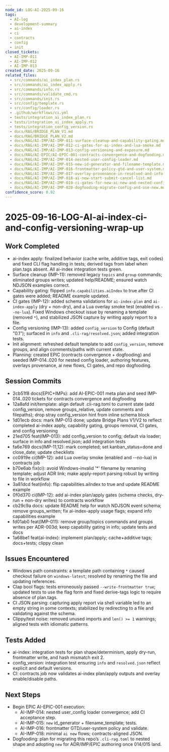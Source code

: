 ```yaml
---
node_id: LOG-AI-2025-09-16
tags:
  - AI-log
  - development-summary
  - ai-index
  - ci
  - contracts
  - config
  - init
closed_tickets:
  - AI-IMP-011
  - AI-IMP-012
  - AI-IMP-013
created_date: 2025-09-16
related_files:
  - src/commands/ai_index_plan.rs
  - src/commands/ai_index_apply.rs
  - src/commands/info.rs
  - src/commands/validate_cmd.rs
  - src/commands/init.rs
  - src/config/template.rs
  - src/config/loader.rs
  - .github/workflows/ci.yml
  - tests/integration_ai_index_plan.rs
  - tests/integration_ai_index_apply.rs
  - tests/integration_config_version.rs
  - docs/RAG/BRIDGE_PLAN_V1.md
  - docs/RAG/BRIDGE_PLAN_V2.md
  - docs/RAG/AI-IMP/AI-IMP-011-surface-cleanup-and-capability-gating.md
  - docs/RAG/AI-IMP/AI-IMP-012-ci-gates-for-ai-index-and-lua-smoke.md
  - docs/RAG/AI-IMP/AI-IMP-013-config-versioning-and-exposure.md
  - docs/RAG/AI-EPIC/AI-EPIC-001-contracts-convergence-and-dogfooding.md
  - docs/RAG/AI-IMP/AI-IMP-014-nested-user-config-loader.md
  - docs/RAG/AI-IMP/AI-IMP-015-new-id-generator-and-filename-template.md
  - docs/RAG/AI-IMP/AI-IMP-016-frontmatter-policy-gtd-and-user-system.md
  - docs/RAG/AI-IMP/AI-IMP-017-overlay-provenance-in-resolved-and-info.md
  - docs/RAG/AI-IMP/AI-IMP-018-ai-new-start-submit-cancel-list.md
  - docs/RAG/AI-IMP/AI-IMP-019-ci-gates-for-new-ai-new-and-nested-config.md
  - docs/RAG/AI-IMP/AI-IMP-020-dogfooding-migrate-config-and-use-new.md
confidence_score: 0.92
---
```


# 2025-09-16-LOG-AI-ai-index-ci-and-config-versioning-wrap-up

## Work Completed
- ai-index apply: finalized behavior (cache write, additive tags, exit codes) and fixed CLI flag handling in tests; derived tags from label when plan.tags absent. All ai-index integration tests green.
- Surface cleanup (IMP-11): removed legacy `topics` and `group` commands; eliminated groups writes; updated help/README; ensured watch NDJSON examples correct.
- Capability gating: flipped `info.capabilities.aiIndex` to true after CI gates were added; README example updated.
- CI gates (IMP-12): added schema validations for `ai-index-plan` and `ai-index-apply` (dry + non-dry), and a Lua overlay smoke test (enabled vs `--no-lua`). Fixed Windows checkout issue by renaming a template (removed `*`), and stabilized JSON capture by writing apply report to a file.
- Config versioning (IMP-13): added `config_version` to Config (default "0.1"); surfaced in `info` and `.cli-rag/resolved.json`; added integration tests.
- Init alignment: refreshed default template to add `config_version`, remove groups, and align comments/paths with current state.
- Planning: created EPIC (contracts convergence + dogfooding) and seeded IMP-014..020 for nested config loader, authoring features, overlays provenance, ai new flows, CI gates, and repo dogfooding.

## Session Commits
- 2cb51f8 docs(EPIC+IMPs): add AI-EPIC-001 meta plan and seed IMP-014..020 tickets for contracts convergence and dogfooding
- 12a8afd init/template: align default .cli-rag.toml to current state (add config_version, remove groups_relative, update comments and filepaths); drop stray config_version hint from inline schema block
- 1d01ecb docs: mark IMP-013 done; update Bridge Plans V1/V2 to reflect completed ai-index apply, capability gating, groups removal, CI gates, and config versioning
- 21ed705 feat(IMP-013): add config_version to config; default via loader; surface in info and resolved.json; add integration tests
- fa6e769 docs(IMP-11,12): mark completed; set kanban_status=done and close_date; update checklists
- cc0919e ci(IMP-12): add Lua overlay smoke (enabled and --no-lua) in contracts job
- b70e6ab fix(ci): avoid Windows-invalid '*' filename by renaming template; adjust ADR link; make apply-report parsing robust by writing to file in workflow
- 3a81dcd feat(info): flip capabilities.aiIndex to true and update README example
- 0f0d370 ci(IMP-12): add ai-index plan/apply gates (schema checks, dry-run + non-dry writes) to contracts workflow
- cb29c9a docs: update README help for watch NDJSON event schema; remove groups_written; fix ai-index-apply usage flags; expand info capabilities example
- fd01ab0 feat(IMP-011): remove group/topics commands and groups writes per ADR-003d; keep capability gating in info; update tests and docs
- 1a68be1 feat(ai-index): implement plan/apply; cache+additive tags; docs+tests; clippy clean

## Issues Encountered
- Windows path constraints: a template path containing `*` caused checkout failure on `windows-latest`; resolved by renaming the file and updating references.
- Clap bool flags: tests erroneously passed `--write-frontmatter true`; updated tests to use the flag form and fixed derive-tags logic to require absence of plan.tags.
- CI JSON parsing: capturing apply report via shell variable led to an empty string in some contexts; stabilized by redirecting to a file and validating against the schema.
- Clippy/test noise: removed unused imports and `len() >= 1` warnings; aligned tests with idiomatic patterns.

## Tests Added
- ai-index: integration tests for plan shape/determinism, apply dry-run, frontmatter write, and hash mismatch exit 2.
- config_version: integration test ensuring `info` and `resolved.json` reflect explicit and default versions.
- CI: contracts job now validates ai-index plan/apply outputs and overlay enable/disable paths.

## Next Steps
- Begin EPIC AI-EPIC-001 execution:
  - AI-IMP-014: nested user_config loader convergence; add CI acceptance step.
  - AI-IMP-015: `new` id_generator + filename_template; tests.
  - AI-IMP-016: frontmatter GTD/user-system policy and validate.
  - AI-IMP-018: minimal `ai new` flows; contracts-aligned JSON.
- Dogfooding: plan for migrating this repo’s `.cli-rag.toml` to nested shape and adopting `new` for ADR/IMP/EPIC authoring once 014/015 land.
